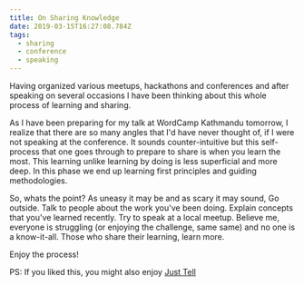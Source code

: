 ```yaml
---
title: On Sharing Knowledge
date: 2019-03-15T16:27:08.784Z
tags:
  - sharing
  - conference
  - speaking
---
```

Having organized various meetups, hackathons and conferences and after speaking on several occasions I have been thinking about this whole process of learning and sharing.

As I have been preparing for my talk at WordCamp Kathmandu tomorrow, I realize that there are so many angles that I'd have never thought of, if I were not speaking at the conference. It sounds counter-intuitive but this self-process that one goes through to prepare to share is when you learn the most. This learning unlike learning by doing is less superficial and more deep. In this phase we end up learning first principles and guiding methodologies. 

So, whats the point? As uneasy it may be and as scary it may sound, Go outside. Talk to people about the work you've been doing. Explain concepts that you've learned recently. Try to speak at a local meetup. Believe me, everyone is struggling (or enjoying the challenge, same same) and no one is a know-it-all. Those who share their learning, learn more.

Enjoy the process! 

PS: If you liked this, you might also enjoy [Just Tell](https://avinash.com.np/2015/12/30/just-tell/)
